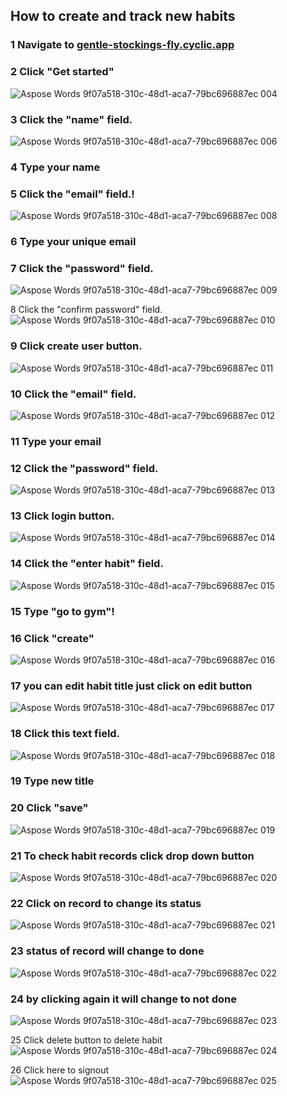 ﻿## How to create and track new habits

### 1 Navigate to [gentle-stockings-fly.cyclic.app](https://gentle-stockings-fly.cyclic.app/)

### 2 Click "Get started"
![Aspose Words 9f07a518-310c-48d1-aca7-79bc696887ec 004](https://github.com/akashpadampalle/habit-tracker/assets/45806342/2b71f15c-5d6a-4a7c-bba4-f47ac272d10a)


### 3 Click the "name" field.
![Aspose Words 9f07a518-310c-48d1-aca7-79bc696887ec 006](https://github.com/akashpadampalle/habit-tracker/assets/45806342/18a56db4-01a2-4756-8f08-424c096aefbf)


### 4 Type your name


### 5 Click the "email" field.!
![Aspose Words 9f07a518-310c-48d1-aca7-79bc696887ec 008](https://github.com/akashpadampalle/habit-tracker/assets/45806342/683702b1-5aea-4aa6-90ed-b4f9233da8d0)


### 6 Type your unique email


### 7 Click the "password" field.
![Aspose Words 9f07a518-310c-48d1-aca7-79bc696887ec 009](https://github.com/akashpadampalle/habit-tracker/assets/45806342/15cf829a-2625-46df-abd5-271836fb8c12)

8 Click the "confirm password" field.
![Aspose Words 9f07a518-310c-48d1-aca7-79bc696887ec 010](https://github.com/akashpadampalle/habit-tracker/assets/45806342/fc685a15-5554-41e5-b461-2919f6ddc864)


### 9 Click create user button.
![Aspose Words 9f07a518-310c-48d1-aca7-79bc696887ec 011](https://github.com/akashpadampalle/habit-tracker/assets/45806342/7e34af32-cbd7-4d11-9368-d56122d525ab)

### 10 Click the "email" field.
![Aspose Words 9f07a518-310c-48d1-aca7-79bc696887ec 012](https://github.com/akashpadampalle/habit-tracker/assets/45806342/e94a3b42-5bff-408a-bb03-203e7b88ceaf)

### 11 Type your email

### 12 Click the "password" field.
![Aspose Words 9f07a518-310c-48d1-aca7-79bc696887ec 013](https://github.com/akashpadampalle/habit-tracker/assets/45806342/d3b7b2a2-8806-49c0-9f23-3bef27005a0b)

### 13 Click login button.
![Aspose Words 9f07a518-310c-48d1-aca7-79bc696887ec 014](https://github.com/akashpadampalle/habit-tracker/assets/45806342/7f861c07-f81a-44e3-886a-c12e45e11973)

### 14 Click the "enter habit" field.
![Aspose Words 9f07a518-310c-48d1-aca7-79bc696887ec 015](https://github.com/akashpadampalle/habit-tracker/assets/45806342/44483119-15ba-4183-814e-1d2916814a90)

### 15 Type "go to gym"!

### 16 Click "create"
![Aspose Words 9f07a518-310c-48d1-aca7-79bc696887ec 016](https://github.com/akashpadampalle/habit-tracker/assets/45806342/64a4dca2-769a-4d08-b2b6-419b4508132f)

### 17 you can edit habit title just click on edit button
![Aspose Words 9f07a518-310c-48d1-aca7-79bc696887ec 017](https://github.com/akashpadampalle/habit-tracker/assets/45806342/30f33809-0af0-4153-8edc-c1aee5f68deb)

### 18 Click this text field.
![Aspose Words 9f07a518-310c-48d1-aca7-79bc696887ec 018](https://github.com/akashpadampalle/habit-tracker/assets/45806342/31e2cd2b-e694-4b86-a4e2-8f9064b97047)

### 19 Type new title

### 20 Click "save"
![Aspose Words 9f07a518-310c-48d1-aca7-79bc696887ec 019](https://github.com/akashpadampalle/habit-tracker/assets/45806342/75321647-9547-4ce6-9240-80a704529c4e)


### 21 To check habit records click drop down button
![Aspose Words 9f07a518-310c-48d1-aca7-79bc696887ec 020](https://github.com/akashpadampalle/habit-tracker/assets/45806342/b9305f5a-1826-4361-bb99-754fd33a6681)


### 22 Click on record to change its status
![Aspose Words 9f07a518-310c-48d1-aca7-79bc696887ec 021](https://github.com/akashpadampalle/habit-tracker/assets/45806342/fbe3a118-188a-45b0-b502-28c85cac0cf3)

### 23 status of record will change to done
![Aspose Words 9f07a518-310c-48d1-aca7-79bc696887ec 022](https://github.com/akashpadampalle/habit-tracker/assets/45806342/d7df4f51-74c4-438b-92f0-4d2cb7c7f084)


### 24 by clicking again it will change to not done
![Aspose Words 9f07a518-310c-48d1-aca7-79bc696887ec 023](https://github.com/akashpadampalle/habit-tracker/assets/45806342/d80bd8c8-13e1-4ad5-81b9-ed4b654f0836)


25 Click delete button to delete habit
![Aspose Words 9f07a518-310c-48d1-aca7-79bc696887ec 024](https://github.com/akashpadampalle/habit-tracker/assets/45806342/9db46f5c-8e49-4f01-a7cd-4683c8c93308)


26 Click here to signout
![Aspose Words 9f07a518-310c-48d1-aca7-79bc696887ec 025](https://github.com/akashpadampalle/habit-tracker/assets/45806342/f95afcd0-0ece-45c3-8351-4cb1e195d720)

